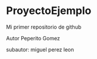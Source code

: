 # ProyectoEjemplo
Mi primer repositorio de github

Autor Peperito Gomez

subautor: miguel perez leon